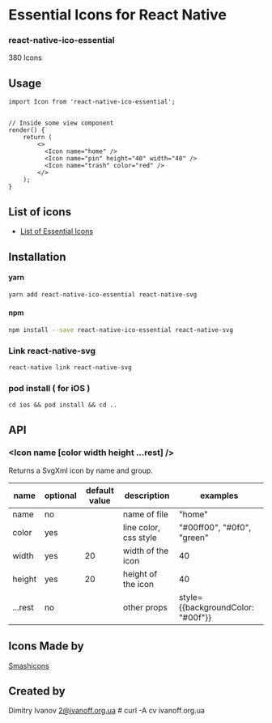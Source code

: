 # Essential Icons for React Native

### react-native-ico-essential

380 Icons

## Usage

```
import Icon from 'react-native-ico-essential';


// Inside some view component
render() {
    return (
        <>
          <Icon name="home" />
          <Icon name="pin" height="40" width="40" />
          <Icon name="trash" color="red" />
        </>
    );
}

```

## List of icons

- [List of Essential Icons](static/essential.md)

## Installation

#### yarn

```bash
yarn add react-native-ico-essential react-native-svg
```

#### npm

```bash
npm install --save react-native-ico-essential react-native-svg
```

### Link react-native-svg

```bash
react-native link react-native-svg
```

### pod install ( for iOS )

```
cd ios && pod install && cd ..
```

## API

### <Icon name [color width height ...rest] />

Returns a SvgXml icon by name and group.

 name | optional | default value | description | examples
------|----------|---------------|-------------|---------
name | no |  | name of file | "home"
color | yes | | line color, css style | "#00ff00", "#0f0", "green"
width | yes | 20 | width of the icon | 40
height | yes | 20 | height of the icon | 40
...rest | no | | other props | style={{backgroundColor: "#00f"}}

## Icons Made by

[Smashicons](https://www.flaticon.com/authors/smashicons)

## Created by

Dimitry Ivanov <2@ivanoff.org.ua> # curl -A cv ivanoff.org.ua
